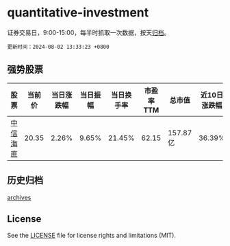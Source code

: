 # quantitative-investment

证券交易日，9:00-15:00，每半时抓取一次数据，按天[归档](archives)。

`更新时间：2024-08-02 13:33:23 +0800`

## 强势股票

|股票|当前价|当日涨跌幅|当日振幅|当日换手率|市盈率TTM|总市值|近10日涨跌幅|
|----|----|----|----|----|----|----|----|
|[中信海直](https://xueqiu.com/S/SZ000099)|20.35|2.26%|9.65%|21.45%|62.15|157.87亿|36.39%|

## 历史归档

[archives](archives)

## License

See the [LICENSE](LICENSE) file for license rights and limitations (MIT).